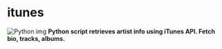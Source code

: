 # itunes


![Python img](https://www.ntuclearninghub.com/documents/39367/4216797/Python-Symbol.png/369e410e-a90f-f887-c2dc-61f7ef761476/)
**Python script retrieves artist info using iTunes API. Fetch bio, tracks, albums.**


